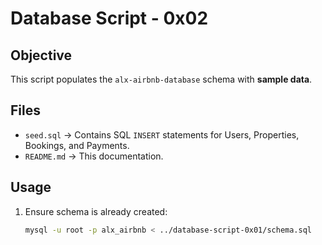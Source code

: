 # Database Script - 0x02

## Objective
This script populates the `alx-airbnb-database` schema with **sample data**.

## Files
- `seed.sql` → Contains SQL `INSERT` statements for Users, Properties, Bookings, and Payments.
- `README.md` → This documentation.

## Usage
1. Ensure schema is already created:
   ```bash
   mysql -u root -p alx_airbnb < ../database-script-0x01/schema.sql

